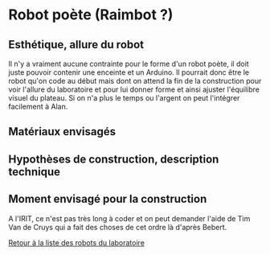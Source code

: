 
# Robot poète (Raimbot ?)

 

## Esthétique, allure du robot

Il n'y a vraiment aucune contrainte pour le forme d'un robot poète, il doit juste pouvoir contenir une enceinte et un Arduino. Il pourrait donc être le robot qu'on code au début mais dont on attend la fin de la construction pour voir l'allure du laboratoire et pour lui donner forme et ainsi ajuster l'équilibre visuel du plateau. Si on n'a plus le temps ou l'argent on peut l'intégrer facilement à Alan.

## Matériaux envisagés


## Hypothèses de construction, description technique


## Moment envisagé pour la construction
A l'IRIT, ce n'est pas très long à coder et on peut demander l'aide de Tim Van de Cruys qui a fait des choses de cet ordre là d'après Bebert.

[Retour à la liste des robots du laboratoire](.)
